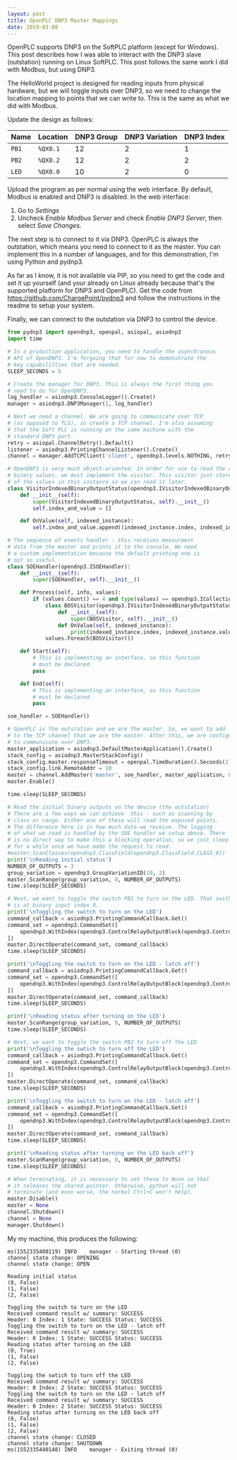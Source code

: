 ```yaml
---
layout: post
title: OpenPLC DNP3 Master Mappings
date: 2019-03-08
---
```


OpenPLC supports DNP3 on the SoftPLC platform (except for Windows). This post describes how I was
able to interact with the DNP3 slave (outstation) running on Linux SoftPLC. This post follows the
same work I did with Modbus, but using DNP3.

The HelloWorld project is designed for reading inputs from physical hardware, but we will toggle
inputs over DNP3, so we need to change the location mapping to points that we can write to. This
is the same as what we did with Modbus.

Update the design as follows:

| Name  | Location | DNP3 Group | DNP3 Variation | DNP3 Index |
|-------|----------|------------|----------------|------------|
| `PB1` | `%QX0.1` | 12         | 2              | 1          |
| `PB2` | `%QX0.2` | 12         | 2              | 2          |
| `LED` | `%QX0.0` | 10         | 2              | 0          |

Upload the program as per normal using the web interface. By default, Modbus is enabled and DNP3 is disabled. In the web interface:

1. Go to *Settings*
1. Uncheck *Enable Modbus Server* and check *Enable DNP3 Server*, then select *Save Changes*.

The next step is to connect to it via DNP3. OpenPLC is always the outstation, which means you need to connect to it as
the master. You can implement this in a number of languages, and for this demonstration, I'm using Python and pydnp3.

As far as I know, it is not available via PIP, so you need to get the code and set it up yourself (and your already on Linux already because that's the supported platform for DNP3 and OpenPLC). Get the code from https://github.com/ChargePoint/pydnp3 and follow the instructions in the readme to setup your system.

Finally, we can connect to the outstation via DNP3 to control the device.

```python
from pydnp3 import opendnp3, openpal, asiopal, asiodnp3
import time

# In a production application, you need to handle the asynchronous
# API of OpenDNP3. I'm forgoing that for now to demonstrate the
# key capabililties that are needed.
SLEEP_SECONDS = 5

# Create the manager for DNP3. This is always the first thing you
# need to do for OpenDNP3.
log_handler = asiodnp3.ConsoleLogger().Create()
manager = asiodnp3.DNP3Manager(1, log_handler)

# Next we need a channel. We are going to communicate over TCP
# (as opposed to TLS), so create a TCP channel. I'm also assuming
# that the Soft PLC is running on the same machine with the 
# standard DNP3 port.
retry = asiopal.ChannelRetry().Default()
listener = asiodnp3.PrintingChannelListener().Create()
channel = manager.AddTCPClient('client', opendnp3.levels.NOTHING, retry, '127.0.0.1', '0.0.0.0', 20000, listener)

# OpenDNP3 is very much object-oriented. In order for use to read the actual
# binary values, we must implement the visitor. This visitor just stores all
# of the values in this instance so we can read it later.
class VisitorIndexedBinaryOutputStatus(opendnp3.IVisitorIndexedBinaryOutputStatus):
    def __init__(self):
        super(VisitorIndexedBinaryOutputStatus, self).__init__()
        self.index_and_value = []

    def OnValue(self, indexed_instance):
        self.index_and_value.append((indexed_instance.index, indexed_instance.value.value))

# The sequence of events handler - this receives measurment
# data from the master and prints it to the console. We need
# a custom implementation because the default printing one is
# not so useful
class SOEHandler(opendnp3.ISOEHandler):
    def __init__(self):
        super(SOEHandler, self).__init__()

    def Process(self, info, values):
        if (values.Count() == 4 and type(values) == opendnp3.ICollectionIndexedBinaryOutputStatus):
            class BOSVisitor(opendnp3.IVisitorIndexedBinaryOutputStatus):
                def __init__(self):
                    super(BOSVisitor, self).__init__()
                def OnValue(self, indexed_instance):
                    print(indexed_instance.index, indexed_instance.value.value)
            values.Foreach(BOSVisitor())

    def Start(self):
        # This is implementing an interface, so this function
        # must be declared.
        pass

    def End(self):
        # This is implementing an interface, so this function
        # must be declared.
        pass

soe_handler = SOEHandler()

# OpenPLC is the outstation and we are the master. So, we want to add
# to the TCP channel that we are the master. After this, we are configured
# to communicate over DNP3.
master_application = asiodnp3.DefaultMasterApplication().Create()
stack_config = asiodnp3.MasterStackConfig()
stack_config.master.responseTimeout = openpal.TimeDuration().Seconds(2)
stack_config.link.RemoteAddr = 10
master = channel.AddMaster('master', soe_handler, master_application, stack_config)
master.Enable()

time.sleep(SLEEP_SECONDS)

# Read the initial binary outputs on the device (the outstation)
# There are a few ways we can achieve  this - such as scanning by
# class or range. Either one of these will read the exposed points.
# The difference here is in how much data we receive. The logging
# of what we read is handled by the SOE handler we setup above. There
# is no direct way to make this a blocking operation, so we just sleep
# for a while once we have made the request to read.
#master.ScanClasses(opendnp3.ClassField(opendnp3.ClassField.CLASS_0))
print('\nReading initial status')
NUMBER_OF_OUTPUTS = 3
group_variation = opendnp3.GroupVariationID(10, 2)
master.ScanRange(group_variation, 0, NUMBER_OF_OUTPUTS)
time.sleep(SLEEP_SECONDS)

# Next, we want to toggle the switch PB1 to turn on the LED. That swith
# is at binary input index 0.
print('\nToggling the switch to turn on the LED')
command_callback = asiodnp3.PrintingCommandCallback.Get()
command_set = opendnp3.CommandSet([
    opendnp3.WithIndex(opendnp3.ControlRelayOutputBlock(opendnp3.ControlCode.LATCH_ON), 1),
])
master.DirectOperate(command_set, command_callback)
time.sleep(SLEEP_SECONDS)

print('\nToggling the switch to turn on the LED - latch off')
command_callback = asiodnp3.PrintingCommandCallback.Get()
command_set = opendnp3.CommandSet([
    opendnp3.WithIndex(opendnp3.ControlRelayOutputBlock(opendnp3.ControlCode.LATCH_OFF), 1)
])
master.DirectOperate(command_set, command_callback)
time.sleep(SLEEP_SECONDS)

print('\nReading status after turning on the LED')
master.ScanRange(group_variation, 0, NUMBER_OF_OUTPUTS)
time.sleep(SLEEP_SECONDS)

# Next, we want to toggle the switch PB2 to turn off the LED
print('\nToggling the swtich to turn off the LED')
command_callback = asiodnp3.PrintingCommandCallback.Get()
command_set = opendnp3.CommandSet([
    opendnp3.WithIndex(opendnp3.ControlRelayOutputBlock(opendnp3.ControlCode.LATCH_ON), 2)
])
master.DirectOperate(command_set, command_callback)
time.sleep(SLEEP_SECONDS)

print('\nToggling the switch to turn on the LED - latch off')
command_callback = asiodnp3.PrintingCommandCallback.Get()
command_set = opendnp3.CommandSet([
    opendnp3.WithIndex(opendnp3.ControlRelayOutputBlock(opendnp3.ControlCode.LATCH_OFF), 2)
])
master.DirectOperate(command_set, command_callback)
time.sleep(SLEEP_SECONDS)

print('\nReading status after turning on the LED back off')
master.ScanRange(group_variation, 0, NUMBER_OF_OUTPUTS)
time.sleep(SLEEP_SECONDS)

# When terminating, it is necessary to set these to None so that
# it releases the shared pointer. Otherwise, python will not
# terminate (and even worse, the normal Ctrl+C won't help).
master.Disable()
master = None
channel.Shutdown()
channel = None
manager.Shutdown()

```

My my machine, this produces the following:

```
ms(1552335400119) INFO    manager - Starting thread (0)
channel state change: OPENING
channel state change: OPEN

Reading initial status
(0, False)
(1, False)
(2, False)

Toggling the switch to turn on the LED
Received command result w/ summary: SUCCESS
Header: 0 Index: 1 State: SUCCESS Status: SUCCESS
Toggling the switch to turn on the LED - latch off
Received command result w/ summary: SUCCESS
Header: 0 Index: 1 State: SUCCESS Status: SUCCESS
Reading status after turning on the LED
(0, True)
(1, False)
(2, False)

Toggling the swtich to turn off the LED
Received command result w/ summary: SUCCESS
Header: 0 Index: 2 State: SUCCESS Status: SUCCESS
Toggling the switch to turn on the LED - latch off
Received command result w/ summary: SUCCESS
Header: 0 Index: 2 State: SUCCESS Status: SUCCESS
Reading status after turning on the LED back off
(0, False)
(1, False)
(2, False)
channel state change: CLOSED
channel state change: SHUTDOWN
ms(1552335440148) INFO    manager - Exiting thread (0)
```
